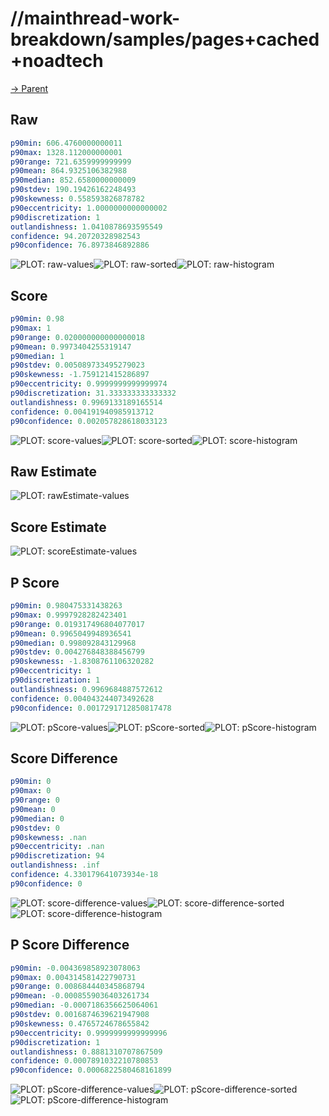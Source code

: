 
# //mainthread-work-breakdown/samples/pages+cached+noadtech

[→ Parent](../..)


## Raw


```yaml
p90min: 606.4760000000011
p90max: 1328.112000000001
p90range: 721.6359999999999
p90mean: 864.9325106382988
p90median: 852.6580000000009
p90stdev: 190.19426162248493
p90skewness: 0.558593826878782
p90eccentricity: 1.0000000000000002
p90discretization: 1
outlandishness: 1.0410878693595549
confidence: 94.20720328982543
p90confidence: 76.8973846892886

```

![PLOT: raw-values](./raw/values.svg)![PLOT: raw-sorted](./raw/sorted.svg)![PLOT: raw-histogram](./raw/histogram.svg)
## Score


```yaml
p90min: 0.98
p90max: 1
p90range: 0.020000000000000018
p90mean: 0.9973404255319147
p90median: 1
p90stdev: 0.005089733495279023
p90skewness: -1.759121415286897
p90eccentricity: 0.9999999999999974
p90discretization: 31.333333333333332
outlandishness: 0.9969133189165514
confidence: 0.004191940985913712
p90confidence: 0.002057828618033123

```

![PLOT: score-values](./score/values.svg)![PLOT: score-sorted](./score/sorted.svg)![PLOT: score-histogram](./score/histogram.svg)
## Raw Estimate

![PLOT: rawEstimate-values](./rawEstimate/values.svg)
## Score Estimate

![PLOT: scoreEstimate-values](./scoreEstimate/values.svg)
## P Score


```yaml
p90min: 0.980475331438263
p90max: 0.9997928282423401
p90range: 0.019317496804077017
p90mean: 0.9965049948936541
p90median: 0.998092843129968
p90stdev: 0.004276848388456799
p90skewness: -1.8308761106320282
p90eccentricity: 1
p90discretization: 1
outlandishness: 0.9969684887572612
confidence: 0.004043244073492628
p90confidence: 0.0017291712850817478

```

![PLOT: pScore-values](./pScore/values.svg)![PLOT: pScore-sorted](./pScore/sorted.svg)![PLOT: pScore-histogram](./pScore/histogram.svg)
## Score Difference


```yaml
p90min: 0
p90max: 0
p90range: 0
p90mean: 0
p90median: 0
p90stdev: 0
p90skewness: .nan
p90eccentricity: .nan
p90discretization: 94
outlandishness: .inf
confidence: 4.330179641073934e-18
p90confidence: 0

```

![PLOT: score-difference-values](./score-difference/values.svg)![PLOT: score-difference-sorted](./score-difference/sorted.svg)![PLOT: score-difference-histogram](./score-difference/histogram.svg)
## P Score Difference


```yaml
p90min: -0.004369858923078063
p90max: 0.004314581422790731
p90range: 0.008684440345868794
p90mean: -0.0008559036403261734
p90median: -0.0007186356625064061
p90stdev: 0.0016874639621947908
p90skewness: 0.4765724678655842
p90eccentricity: 0.9999999999999996
p90discretization: 1
outlandishness: 0.8881310707867509
confidence: 0.0007891032210780853
p90confidence: 0.0006822580468161899

```

![PLOT: pScore-difference-values](./pScore-difference/values.svg)![PLOT: pScore-difference-sorted](./pScore-difference/sorted.svg)![PLOT: pScore-difference-histogram](./pScore-difference/histogram.svg)